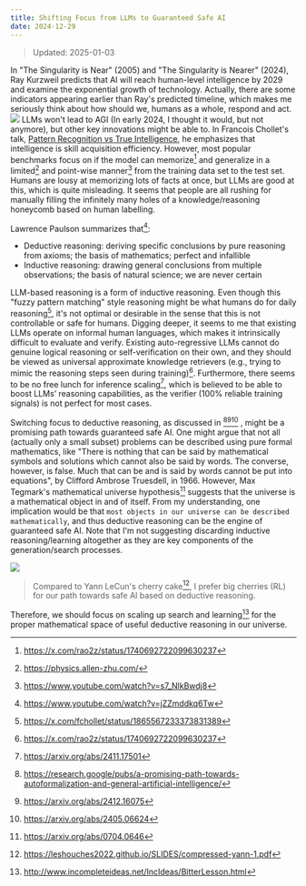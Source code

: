 ```yaml
---
title: Shifting Focus from LLMs to Guaranteed Safe AI
date: 2024-12-29
---
```

> Updated: 2025-01-03

In "The Singularity is Near" (2005) and "The Singularity is Nearer" (2024), Ray Kurzweil predicts that AI will reach human-level intelligence by 2029 and examine the exponential growth of technology. Actually, there are some indicators appearing earlier than Ray's predicted timeline, which makes me seriously think about how should we, humans as a whole, respond and act. 
![](file-20250103164302287.png)
LLMs won't lead to AGI (In early 2024, I thought it would, but not anymore), but other key innovations might be able to. In Francois Chollet's talk, [Pattern Recognition vs True Intelligence](https://www.youtube.com/watch?v=JTU8Ha4Jyfc), he emphasizes that intelligence is skill acquisition efficiency. However, most popular benchmarks focus on if the model can memorize[^1] and generalize in a limited[^2] and point-wise manner[^3] from the training data set to the test set. Humans are lousy at memorizing lots of facts at once, but LLMs are good at this, which is quite misleading. It seems that people are all rushing for manually filling the infinitely many holes of a knowledge/reasoning honeycomb based on human labelling. 

Lawrence Paulson summarizes that[^4]: 
- Deductive reasoning: deriving specific conclusions by pure reasoning from axioms; the basis of mathematics; perfect and infallible
- Inductive reasoning: drawing general conclusions from multiple observations; the basis of natural science; we are never certain 

LLM-based reasoning is a form of inductive reasoning. Even though this "fuzzy pattern matching" style reasoning might be what humans do for daily reasoning[^5], it's not optimal or desirable in the sense that this is not controllable or safe for humans. Digging deeper, it seems to me that existing LLMs operate on informal human languages, which makes it intrinsically difficult to evaluate and verify. Existing auto-regressive LLMs cannot do genuine logical reasoning or self-verification on their own, and they should be viewed as universal approximate knowledge retrievers (e.g., trying to mimic the reasoning steps seen during training)[^6]. Furthermore, there seems to be no free lunch for inference scaling[^7], which is believed to be able to boost LLMs’ reasoning capabilities, as the verifier (100% reliable training signals) is not perfect for most cases.

Switching focus to deductive reasoning, as discussed in [^8][^9][^10] ,  might be a promising path towards guaranteed safe AI. One might argue that not all (actually only a small subset) problems can be described using pure formal mathematics, like "There is nothing that can be said by mathematical symbols and solutions which cannot also be said by words. The converse, however, is false. Much that can be and is said by words cannot be put into equations", by Clifford Ambrose Truesdell, in 1966. However, Max Tegmark's mathematical universe hypothesis[^11] suggests that the universe is a mathematical object in and of itself. From my understanding, one implication would be that `most objects in our universe can be described mathematically`, and thus deductive reasoning can be the engine of guaranteed safe AI. Note that I'm not suggesting discarding inductive reasoning/learning altogether as they are key components of the generation/search processes. 

![](file-20250104004451195.png)
> Compared to Yann LeCun's cherry cake[^13], I prefer big cherries (RL) for our path towards safe AI based on deductive reasoning.  

Therefore, we should focus on scaling up search and learning[^12] for the proper mathematical space of useful deductive reasoning in our universe.  

[^1]: https://x.com/rao2z/status/1740692722099630237
[^2]: https://physics.allen-zhu.com/
[^3]: https://www.youtube.com/watch?v=s7_NlkBwdj8
[^4]: https://www.youtube.com/watch?v=jZZmddkq6Tw
[^5]: https://x.com/fchollet/status/1865567233373831389
[^6]: https://x.com/rao2z/status/1740692722099630237
[^7]: https://arxiv.org/abs/2411.17501
[^8]: https://research.google/pubs/a-promising-path-towards-autoformalization-and-general-artificial-intelligence/
[^9]: https://arxiv.org/abs/2412.16075
[^10]: https://arxiv.org/abs/2405.06624
[^11]: https://arxiv.org/abs/0704.0646
[^12]: http://www.incompleteideas.net/IncIdeas/BitterLesson.html
[^13]: https://leshouches2022.github.io/SLIDES/compressed-yann-1.pdf